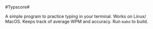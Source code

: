 #Typscore#

A simple program to practice typing in your terminal. Works on Linux/ MacOS. Keeps track of average WPM and accuracy. Run `make` to build.

